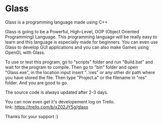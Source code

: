 # Glass
Glass is a programming language made using C++

Glass is going to be a Powerful, High-Level, OOP (Object Oriented Programming) Language.
This programming language will be really easy to learn and this language is especially made for beginners.
You can even use Glass to develop GUI applications and you can also make Games using OpenGL with Glass.

To use or test this program, go to "scripts" folder and run "Build.bat" and wait for the program to compile.
Then go to "bin" folder and open "Glass.exe", in the location input insert "..\res" or any other dir path where you have stored the file.
Then type "Project.a" or the filename in "res" folder. And you are good to go.

The source code is always updated after 2-3 days.                                                                                                                                   

You can now even get it's developement log on Trello.                                                                                                                               
link: https://trello.com/b/xZ02JY5g/glass

Thanks for your support :)
